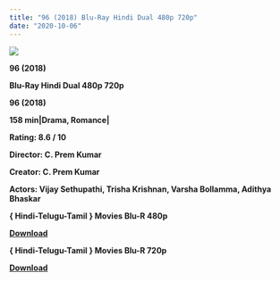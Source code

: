 ```yaml
---
title: "96 (2018) Blu-Ray Hindi Dual 480p 720p"
date: "2020-10-06"
---
```


[**![](https://1.bp.blogspot.com/-A1Sj7TWzNTs/XuHQdMbNixI/AAAAAAAAC_I/R1zhbTK9hQ4z7hzpiDiDljx0le4dIZ6gACLcBGAsYHQ/s1600/MV5BZTM1MGM3NjgtZjE4Mi00ZTNlLWI3ODAtNTViZjFmMDc3Mjl0MTM{aff16ba4ebb55a24e240c34d5903da062d15735b11bbd8d864065e9df1fc1ba5}2540._V1_SX300.jpg)**](https://1.bp.blogspot.com/-A1Sj7TWzNTs/XuHQdMbNixI/AAAAAAAAC_I/R1zhbTK9hQ4z7hzpiDiDljx0le4dIZ6gACLcBGAsYHQ/s1600/MV5BZTM1MGM3NjgtZjE4Mi00ZTNlLWI3ODAtNTViZjFmMDc3Mjl0MTM{aff16ba4ebb55a24e240c34d5903da062d15735b11bbd8d864065e9df1fc1ba5}2540._V1_SX300.jpg)

 **96 (2018)**

**Blu-Ray Hindi Dual 480p 720p** 

**96 (2018)**

**158 min|Drama, Romance|**

**Rating: 8.6 / 10** 

**Director: C. Prem Kumar**

**Creator: C. Prem Kumar**

**Actors: Vijay Sethupathi, Trisha Krishnan, Varsha Bollamma, Adithya Bhaskar**

**{ Hindi-Telugu-Tamil } Movies Blu-R 480p**

[**Download**](https://myglinks.xyz/6182)

**{ Hindi-Telugu-Tamil } Movies Blu-R 720p**

[**Download**](https://myglinks.xyz/6183)

